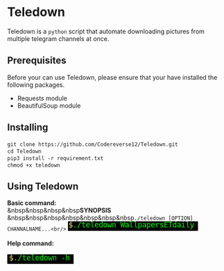 # Teledown

Teledown is a `python` script that automate downloading pictures from multiple telegram channels at once.
## Prerequisites
Before your can use Teledown, please ensure that your have installed the following packages.
* Requests module
* BeautifulSoup module

## Installing

```
git clone https://github.com/Codereverse12/Teledown.git
cd Teledown
pip3 install -r requirement.txt
chmod +x teledown
```

## Using Teledown

**Basic command:**<br>
&nbsp&nbsp&nbsp&nbsp**SYNOPSIS**<br/>
&nbsp&nbsp&nbsp&nbsp&nbsp&nbsp&nbsp`./teledown [OPTION] CHANNALNAME...<br/>`
![Command to type](./config/cmd.png)<br/><br/>
**Help command:**<br/><br/>
![Command to help](./config/help.png)





